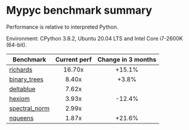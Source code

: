 # Mypyc benchmark summary

Performance is relative to interpreted Python.

Environment: CPython 3.8.2, Ubuntu 20.04 LTS and Intel Core i7-2600K (64-bit).

| Benchmark | Current perf | Change in 3 months |
| --- | :---: | :---: |
| [richards](benchmarks/richards.md) | 16.70x | +15.1% |
| [binary_trees](benchmarks/binary_trees.md) | 8.40x | +3.8% |
| [deltablue](benchmarks/deltablue.md) | 7.62x |  |
| [hexiom](benchmarks/hexiom.md) | 3.93x | -12.4% |
| [spectral_norm](benchmarks/spectral_norm.md) | 2.99x |  |
| [nqueens](benchmarks/nqueens.md) | 1.87x | +21.6% |
